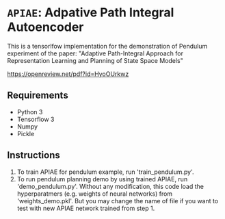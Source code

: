 # `APIAE`: Adpative Path Integral Autoencoder

This is a tensorlfow implementation for the demonstration of Pendulum experiment of the paper: "Adaptive Path-Integral Approach for Representation Learning and Planning of State Space Models"

https://openreview.net/pdf?id=HyoOUrkwz

## Requirements

- Python 3
- Tensorflow 3
- Numpy
- Pickle

## Instructions

1. To train APIAE for pendulum example, run 'train_pendulum.py'.
2. To run pendulum planning demo by using trained APIAE, run 'demo_pendulum.py'.
Without any modification, this code load the hyperparatmers (e.g. weights of neural networks) from 'weights_demo.pkl'.
But you may change the name of file if you want to test with new APIAE network trained from step 1.
